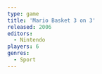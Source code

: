 ```yaml
---
type: game
title: 'Mario Basket 3 on 3'
released: 2006
editors: 
  - Nintendo
players: 6
genres:
  - Sport
---
```

